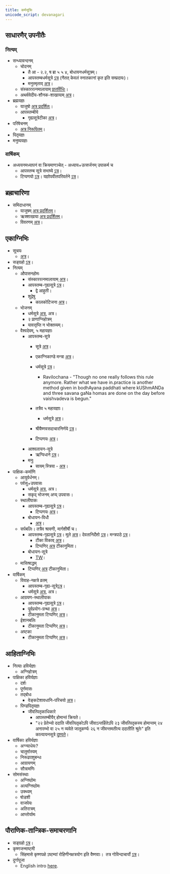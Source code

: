 ```yaml
---
title: कर्मसूचिः
unicode_script: devanagari
---
```


## 

  

## साधारणैर् उपनीतैः

### नित्यम्
- सन्ध्यावन्दनम्
    - चोदनम्
        - तै आ \- २.२, ष ब्रा ५ ५ ४, बोधायनधर्मसूत्रम्।
        - आपस्तम्बधर्मसूत्रे [ऽत्र](https://archive.org/stream/apastamba/ApastambaDharmaSutram#page/n175/mode/2up) (नैतत् केवलं स्नातकानां कृत इति सम्प्रदायः)।
        - मनुस्मृताव् [अत्र](https://www.wisdomlib.org/hinduism/book/manusmriti-with-the-commentary-of-medhatithi/d/doc199561.html)।
    - संस्काररत्नमालायाम् [प्रातर्विधिः](https://archive.org/stream/Anandashram_Samskrita_Granthavali_Anandashram_Sanskrit_Series/ASS_039_Samskara_Ratnamala_of_Bhatta_Gopinatha_Dikshita_Part_1_-_KS_Agase_1899#page/n249/mode/2up)।
    - अथर्ववेदीय-शौनक-शाखायाम् [अत्र](http://www.ibiblio.org/sripedia/ramanuja/archives/aug03/msg00056.html)।
- ब्रह्मयज्ञः
    - याजुषो [अत्र प्रदर्शितः](https://www.youtube.com/watch?v=J1z1rsccjtc)।
    - आपस्तम्बीये
        - गृह्यसूत्रेटीका [अत्र](https://archive.org/stream/APASTHAMBAGRUHYASUTRAMSUDARSHANAHARADATHA/APASTHAMBA%20GRUHYASUTRAM%20%28SUDARSHANA%2CHARADATHA%29#page/n151/mode/2up)।
- परिषेचनम्
    - [अत्र निरूपितम्](https://www.youtube.com/watch?v=kJEFcB6pSvQ&index=5&list=PLZEYfTLzt2uuvIvA363qG4lNfY_SNh7Cj)।
- पितृयज्ञः
- मनुष्ययज्ञः

### वार्षिकम्
- अध्ययनमध्यापनं वा क्रियमाणञ्चेत् \- अध्याय+उत्सर्जनम् उपाकर्म च
    - आपस्तम्ब सूत्रे सभाष्ये [ऽत्र](https://archive.org/stream/APASTHAMBAGRUHYASUTRAMSUDARSHANAHARADATHA/APASTHAMBA%20GRUHYASUTRAM%20%28SUDARSHANA%2CHARADATHA%29#page/n197/mode/2up)।
    - टिप्पणयो [ऽत्र](https://checkvist.com/checklists/113019/export.html?export_notes=true&&task_ids=8202309)। यज्ञोपवीतपरिवर्तने [ऽत्र](https://checkvist.com/checklists/113019/export.html?export_notes=true&&task_ids=13756102)।

## ब्रह्मचारिणा

- समिदाधानम्
    - याजुषम् [अत्र प्रदर्शितम्](https://www.youtube.com/watch?v=SdFhxPA5LHg)।
    - ऋक्शाखाया [अत्र प्रदर्शितम्](https://youtu.be/CyTVAJVNo2U)।
    - विवरणम् [अत्र](http://www.saveca.ca/Avani%20avittam-%20Final%20Distribution-Aug%2020%20&%2021-2013.pdf)।

## एकाग्निभिः
- सूचयः
    - [अत्र](http://www.advaita-vedanta.org/archives/advaita-l/1999-November/011030.html)।
- सङ्ग्रहो [ऽत्र](https://checkvist.com/checklists/575296/tasks/9304840)।
- नित्यम्
    - औपासनहोमः
        - संस्काररत्नमालायाम् [अत्र](https://archive.org/stream/Anandashram_Samskrita_Granthavali_Anandashram_Sanskrit_Series/ASS_039_Samskara_Ratnamala_of_Bhatta_Gopinatha_Dikshita_Part_1_-_KS_Agase_1899#page/n611/mode/2up)।
        - आपस्तम्ब-गृह्यसूत्रे [ऽत्र](https://archive.org/stream/APASTHAMBAGRUHYASUTRAMSUDARSHANAHARADATHA/APASTHAMBA%20GRUHYASUTRAM%20%28SUDARSHANA%2CHARADATHA%29#page/n137/mode/2up)।
            - द्वे आहुती।
        - शूद्रेषु
            - कालकोटिजना [अत्र](http://www.kamakoti.org/hindudharma/part19/chap2.htm)।
    - भोजनम्
        - धर्मसूत्रे [अत्र](https://archive.org/stream/apastamba/ApastambaDharmaSutram#page/n187/mode/2up), अत्र।
        - २ प्राणाग्निहोत्रम्
        - यावत्तृप्ति न भोक्तव्यम्।
    - वैश्वदेवम्, ५ महायज्ञाः
        - आपस्तम्ब-सूत्रे
            - सूत्रे [अत्र](https://archive.org/stream/APASTHAMBAGRUHYASUTRAMSUDARSHANAHARADATHA/APASTHAMBA%20GRUHYASUTRAM%20%28SUDARSHANA%2CHARADATHA%29#page/n145/mode/2up)।
            - एकाग्निकाण्डे मन्त्रा [अत्र](https://archive.org/stream/apastamba/EkagniKandam#page/n13/mode/2up)।
            - धर्मसूत्रे [ऽत्र](https://archive.org/stream/apastamba/ApastambaDharmaSutram#page/n197/mode/2up)।
                - Ravilochana - "Though no one really follows this rule anymore. Rather what we have in.practice is another method given in bodhAyana paddhati where kUShmANDa and three savana gaNa homas are done on the day before vaishvadeva is begun."  
                    
            - तत्रैव ५ महायज्ञाः।
                - धर्मसूत्रे [अत्र](https://archive.org/stream/apastamba/ApastambaDharmaSutram#page/n83/mode/2up)।
            - श्रीवैष्णवसदाचारनिर्णये [ऽत्र](https://archive.org/details/Vaishvadeva)।
            - टिप्पणयः [अत्र](https://checkvist.com/checklists/575296/export.html?export_notes=true&&task_ids=22621929)।
        - आश्वलायन-सूत्रे
            - ऋग्विधाने [ऽत्र](https://archive.org/stream/ahnika/RigVedaAhnikaChandrika#page/n93/mode/2up)।
        - मनुः
            - सायम् स्त्रिया \- [अत्र](https://www.wisdomlib.org/hinduism/book/manusmriti-with-the-commentary-of-medhatithi/d/doc199900.html)।
- पाक्षिक-कर्माणि
    - आयुर्वर्धनम्।
    - पर्वसु+उपवासः
        - धर्मसूत्रे [अत्र](https://archive.org/stream/apastamba/ApastambaDharmaSutram#page/n187/mode/2up), अत्र।
        - सकृद् भोजनम् अप्य् उपवासः। 
    - स्थालीपाकः
        - आपस्तम्ब-गृह्यसूत्रे [ऽत्र](https://archive.org/stream/APASTHAMBAGRUHYASUTRAMSUDARSHANAHARADATHA/APASTHAMBA%20GRUHYASUTRAM%20%28SUDARSHANA%2CHARADATHA%29#page/n123/mode/2up)।
            - टिप्पणयः [अत्र](https://checkvist.com/checklists/575296/export.html?export_notes=true&&task_ids=22638263)।
        - बोधायन-विधौ
            - [अत्र](https://archive.org/stream/Bodhayana-Grihya-Sutra-shyAma-shAstrI-ed/bodhayana%20grihya%20sutra#page/n37/mode/2up)।
    - सर्पबलिः। तत्रैव श्रावणी, मार्गशीर्षी च।
        - आपस्तम्ब-गृह्यसूत्रे [ऽत्र](https://archive.org/stream/APASTHAMBAGRUHYASUTRAMSUDARSHANAHARADATHA/APASTHAMBA%20GRUHYASUTRAM%20%28SUDARSHANA%2CHARADATHA%29#page/n263/mode/2up)। मूले [अत्र](https://archive.org/stream/APASTHAMBAGRUHYASUTRAMSUDARSHANAHARADATHA/APASTHAMBA%20GRUHYASUTRAM%20%28SUDARSHANA%2CHARADATHA%29#page/n31/mode/2up)। देवतानिर्देशो [ऽत्र](https://archive.org/stream/APASTHAMBAGRUHYASUTRAMSUDARSHANAHARADATHA/APASTHAMBA%20GRUHYASUTRAM%20%28SUDARSHANA%2CHARADATHA%29#page/n151/mode/2up)। मन्त्रपाठे [ऽत्र](https://archive.org/stream/EKAGNIKANDABHASHYAMSAMSKRUTHAM/EKAGNIKANDA%20BHASHYAM%20SAMSKRUTHAM#page/n173/mode/2up)। 
            - टीका विकाव् [अत्र](https://sa.wikisource.org/wiki/%E0%A4%86%E0%A4%AA%E0%A4%B8%E0%A5%8D%E0%A4%A4%E0%A4%AE%E0%A5%8D%E0%A4%AC_%E0%A4%97%E0%A5%83%E0%A4%B9%E0%A5%8D%E0%A4%AF%E0%A4%B8%E0%A5%82%E0%A4%A4%E0%A5%8D%E0%A4%B0%E0%A4%BE%E0%A4%A3%E0%A4%BF,_%E0%A4%B9%E0%A4%B0%E0%A4%A6%E0%A4%A4%E0%A5%8D%E0%A4%A4%E0%A4%B8%E0%A5%8D%E0%A4%AF_%E0%A4%85%E0%A4%A8%E0%A5%81%E0%A4%95%E0%A5%82%E0%A4%B2%E0%A4%BE,_%E0%A4%B8%E0%A5%81%E0%A4%A6%E0%A4%B0%E0%A5%8D%E0%A4%B6%E0%A4%A8%E0%A4%B8%E0%A5%82%E0%A4%B0%E0%A5%87%E0%A4%83_%E0%A4%A4%E0%A4%BE%E0%A4%A4%E0%A5%8D%E0%A4%AA%E0%A4%B0%E0%A5%8D%E0%A4%AF%E0%A4%A6%E0%A4%B0%E0%A5%8D%E0%A4%B6%E0%A4%A8%E0%A4%AE%E0%A5%8D_%E0%A4%9A)।
            - टिप्पणिर् [अत्र](https://checkvist.com/checklists/575296/export.html?export_notes=true&&task_ids=22799169) टीकानुमिता। 
        - बोधायन-सूत्रे
            - [TW](https://twitter.com/sammodacharya/status/762117723115573248)।
    - मासिश्राद्धम्
        - टिप्पणिर् [अत्र](https://checkvist.com/checklists/575296/export.html?export_notes=true&&task_ids=23909976) टीकानुमिता।
- वार्षिकम्
    - विवाह-नक्षत्रे व्रतम्
        - आपस्तम्ब-गृह्य-सूत्रे[ऽत्र](https://archive.org/stream/APASTHAMBAGRUHYASUTRAMSUDARSHANAHARADATHA/APASTHAMBA%20GRUHYASUTRAM%20%28SUDARSHANA%2CHARADATHA%29#page/n161/mode/2up)।
        - धर्मसूत्रे [अत्र](https://archive.org/stream/apastamba/ApastambaDharmaSutram#page/n187/mode/2up), अत्र।
    - आग्रयण-स्थालीपाकः
        - आपस्तम्ब-गृह्यसूत्रे [ऽत्र](https://archive.org/stream/APASTHAMBAGRUHYASUTRAMSUDARSHANAHARADATHA/APASTHAMBA%20GRUHYASUTRAM%20%28SUDARSHANA%2CHARADATHA%29#page/n271/mode/2up)।
        - पूर्वप्रयोग-ग्रन्था [अत्र](http://i.imgur.com/K2SQ9EU.png)।
        - टीकानुमता टिप्पणिर् [अत्र](https://checkvist.com/checklists/113019/export.html?export_notes=true&&task_ids=23681190)।
    - ईशानबलिः
        - टीकानुमता टिप्पणिर् [अत्र](https://checkvist.com/checklists/575296/export.html?export_notes=true&&task_ids=23909975)।
    - अष्टका
        - टीकानुमता टिप्पणिर् [अत्र](https://checkvist.com/checklists/575296/export.html?export_notes=true&&task_ids=24014678)।

## आहिताग्निभिः
- नित्याः हविर्यज्ञाः
    - अग्निहोत्रम्
- पाक्षिका हविर्यज्ञाः
    - दर्शः
    - पूर्णमासः
    - तद्बोधः
        - वेङ्कटेशावधानि-परिचयो [अत्र](https://www.youtube.com/watch?v=92pk0XV2_VE&list=PLhPjckGlZ7rT_sjGGNEbe0C6gNtf1q6im)।
    - पिण्डपितृयज्ञः
        - जीवत्पितृकाधिकारे
            - आपस्तम्बीयैर् होमान्तं क्रियते।
            - "२२ प्रेतेभ्यो ददाति जीवत्पितृकोऽपि जीवाऽन्तर्हितेऽपि २३ जीवत्पितृकस्य होमान्तम् २४ अनारम्भो वा २५ न व्यवेते जातूकर्ण्यः २६ न जीवन्तमतीत्य ददातीति श्रुतेः" इति कात्यायनसूत्रे [दृश्यते](http://www.peterffreund.com/Vedic_Literature/kalpa/shrauta/katyayana_shrauta_sutra.html)। 
- वार्षिकाः हविर्यज्ञाः
    - अग्न्याधेयः?
    - चातुर्मास्यम्
    - निरूढपशुबन्धः
    - आग्रायणम्
    - सौत्रामणिः
- सोमसंस्थाः
    - अग्निष्ठोमः
    - अत्यग्निष्ठोमः
    - उक्थ्यम्
    - षोडशी
    - वाजपेयः
    - अतिरात्रम्
    - आप्तोर्यामः

## पौराणिक-तान्त्रिक-समाचरणानि
- सङ्ग्रहो [ऽत्र](https://checkvist.com/checklists/575296/tasks/8202310)।
- कृष्णजन्माष्टमी
    - सिंहमासे कृष्णपक्षे ऽष्टम्यां रोहिणीनक्षत्रयोग इति वैष्णवाः।  तत्र गोविन्दाचार्यो [ऽत्र](https://www.youtube.com/watch?v=FtglExdJ_r4&feature=youtu.be)।
- दुर्गापूजा
    - English intro [here](http://www.dailyo.in/lifestyle/durga-puja-bijoya-dashami-navami-navratri-hinduism/story/1/6936.html).
